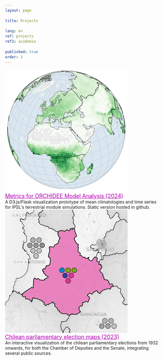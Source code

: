 ```yaml
---
layout: page

title: Projects

lang: en
ref: projects
ref2: academia

published: true
order: 2
---
```

<!--
## <strong style="color:#303F9F"> Personal projects </strong>
-->

<div class="row">
  <div class="column">
    <img src="/docs/prev/2024_MOMA.png">
    <div class="text">
    <a href="https://sebastianriffo.github.io/MOMA-static/dataviz.html" style="font-size: 18px; color:#b300b3" target="_blank">Metrics for ORCHIDEE Model Analysis (2024)</a>
    <br> A D3.js/Flask visualization prototype of mean climatologies and time series for IPSL's terrestrial module simulations. Static version hosted in github.
    </div>
  </div> 

  <div class="column">
    <img src="/docs/prev/2023_visualizacion-2.png">
    <div class="text">
    <a href="https://sebastianriffo.github.io/congreso-chile/en/home.html" style="font-size: 18px; color:#b300b3" target="_blank">Chilean parliamentary election maps (2023)</a>
    <br> An interactive visualization of the chilean parliamentary elections from 1932 onwards, for both the Chamber of Deputies and the Senate, integrating several public sources. 
    </div>
  </div>
</div>

<!--
  <div class="column">
    <img src="/docs/prev/2020_parareal_DD26_square.png">
    <div class="text">
    <strong style="font-size: 18px; color:#303F9F"> Parallel-in-time data assimilation </strong>
    <br> A procedure to couple unbounded in time data assimilation methods with the Parareal algorithm.
    </div>
  </div>

**Time-parallelization of sequential data assimilation problems.**

In the first part, we propose a procedure to couple unbounded in time data assimilation methods with time-parallel algorithms. The combination between the Luenberger observer and Parareal algorithm is studied, providing a way to estimate the number of parareal iterations required to preserve the observer rate of convergence, as well as an estimation of the theoretical efficiency of the entire procedure.

We propose a procedure to couple unbounded in time data assimilation methods with time-parallel algorithms. In order to do so, we design a procedure called Diamond
strategy, that consists in splitting the infinite time interval into bounded windows and then apply, following a sequential order, the time-parallel solver on each. The
problem we consider deals with the identification of a system state by using a Luenberger observer. This strategy gives rise to an exponential rate of convergence, that we aim at preserving when coupling it with the Parareal algorithm. We provide a way to estimate, on each window, the number of parareal iterations required to preserve the observer rate of convergence. In addition, we estimate the theoretical efficiency of the whole procedure.

## <strong style="color:#303F9F"> Past projects </strong>
In the last few years, my research focused on the development and analysis of algorithms for solving differential equations through  Domain Decomposition Methods (Parareal, Schwarz), with possible applications to data assimilation and imaging problems.

<div class="row">
  <div class="column">
    <img src="/docs/prev/2022_FD-Schwarz_square.png">
    <div class="text"> 
    <h4 style="color:#303F9F"> Domain decomposition methods for seismic imaging</h4> 
    </div>
  </div>
  <div class="column">
    <img src="/docs/prev/2021_batrymetry_inv-topography-top-approx_square.png">
    <div class="text"> 
    <h4 style="color:#303F9F"> Bathymetry optimization </h4> 
    </div>
  </div>
  <div class="column">
    <img src="/docs/prev/2021_BEM_Iter_square.png">
    <div class="text"> 
    <h4 style="color:#303F9F"> Analysis of algorithms </h4>
    </div>
  </div>
</div>

**ORAS** combined with geophysics**  
The young researcher will be in charge of the development and optimization of a time-harmonic wave-equation solver (Helmholtz problem) for applications in the fields of seismic and medical imaging. The numerical schemes will rely on a compact finite-difference method on regular Cartesian grids and on the finite element method on unstructured tetrahedral meshes. The numerical schemes will be developed for both the acousto- and elasto-dynamic equations. The linear system resulting from the discretization of the wave equation will be solved with iterative methods such as GMRES (Generalized minimal residual) preconditioned by the two-level domain-decomposition method ORAS (Two-level Optimized Restricted Additive Schwarz). The wave equation solver will be interfaced with 3D imaging code based upon frequency-domain Full Waveform Inversion (FWI), a PDE-constrained optimization problem for wavefield and parameter estimation 


#### <strong style="color:#E91E63">Optimization</strong>
**.**  

We then discuss the determination of a bathymetry from an optimization perspective. Imposing that wave propagation must fulfill a certain criterion associated with a cost functional, we consider a PDE-constrained optimization problem where the bathymetry plays the role of control and wave propagation is described by the Helmholtz equation. We are
able to prove, under suitable assumptions, the continuity of the control-to-state mapping and the existence of an optimal solution, including also some results about solutions to Helmholtz problem and convergence in a discrete framework. This work is complemented by numerical experiments.

Closely related to the previous topic...   

The wave equation is often used to model wave propagation in coastal engineering problems, since its simplicity leads to an explicit
solution, provided a flat bathymetry. Lifting this assumption yields a different formulation of the Helmholtz equation describing the total wave amplitude, being
necessary to address the continuity and boundedness of its solution. Since we are interested in the determination of a bathymetry from an optimal control perspec-
tive, we study a PDE-constrained optimization problem in which the bathymetry plays the role of control. We prove the continuity of the control-to-state mapping
and the existence of an optimal solution. The discrete optimization problem is also addressed, studying the convergence to the discrete optimal solution as well as the convergence of a FEM approximation.

**Mathematical analysis of the blade element momentum theory (BEM).**
The last part of this work is devoted to analyze the convergence of the Blade element momentum theory, a classical method used to determine the propeller efficiency as well as its design parameters. We propose a reformulation of the method that allows to obtain conditions for existence of solutions and establish the convergence of some solving
algorithms. We also study the associated optimization problem in certain contexts.
 
The Blade element momentum (BEM) theory is a classical method to determine the design parameters of a blade and maximize the propeller efficiency. Nevertheless, it has
never been analyzed from a mathematical point of view. We then propose a reformulation of the model that allows to obtain conditions for existence of solutions and
establish the convergence of some solving algorithms. We also study the associated optimization problem in various contexts.

The Blade Element Momentum theory (BEM), introduced by H. Glauert in 1926, provides a framework to model the aerodynamic interaction between a turbine and a fluid flow.
This theory is either used to estimate turbine efficiency or as a design aid. However, a lack of mathematical interpretation limits the understanding of some of its angles. The aim of this paper is to propose an analysis of BEM equations. Our approach is based on a reformulation of Glauert’s model which enables us to identify criteria which ensure the existence of solution(s). In this framework, we also study the convergence of solution algorithms and analyze turbine design procedures. The mathematical analysis is completed and illustrated by numerical experiments.
-->


